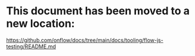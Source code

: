 # This document has been moved to a new location:

https://github.com/onflow/docs/tree/main/docs/tooling/flow-js-testing/README.md
